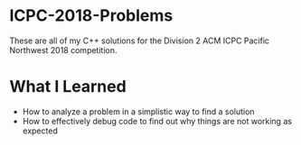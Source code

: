 # ICPC-2018-Problems

These are all of my C++ solutions for the Division 2 ACM ICPC Pacific Northwest 2018 competition.

# What I Learned

* How to analyze a problem in a simplistic way to find a solution
* How to effectively debug code to find out why things are not working as expected
